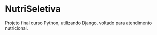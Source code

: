 # NutriSeletiva
Projeto final curso Python, utilizando Django, voltado para atendimento nutricional.
